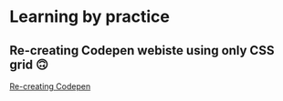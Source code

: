 # Learning by practice 
## Re-creating Codepen webiste using only CSS grid 🙃



[Re-creating Codepen](https://carolinafledgling.github.io/RecreatingCodepenCSSgrid/)
